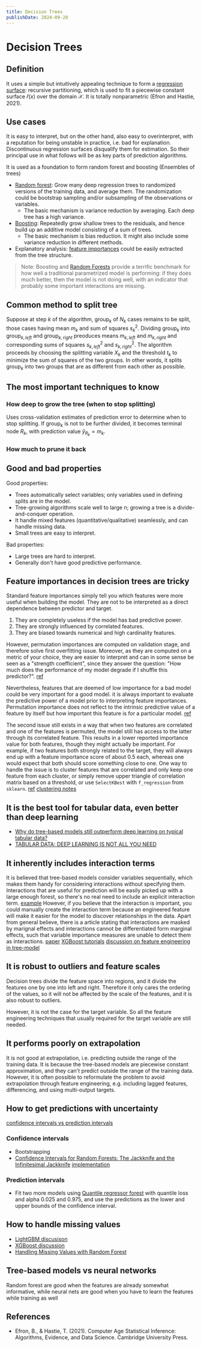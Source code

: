 ```yaml
---
title: Decision Trees
publishDate: 2024-09-20
---
```


# Decision Trees

## Definition

It uses a simple but intuitively appealing technique to form a [regression surface](regression.md): recursive partitioning, which is used to fit a piecewise constant surface $\hat{r}(x)$ over the domain $\mathcal{X}$. It is totally nonparametric (Efron and Hastie, 2021).

## Use cases

It is easy to interpret, but on the other hand, also easy to overinterpret, with a reputation for being unstable in practice, i.e. bad for explanation. Discontinuous regression surfaces disqualify them for estimation. So their principal use in what follows will be as key parts of prediction algorithms.

It is used as a foundation to form random forest and boosting (Ensembles of trees)

- [Random forest](random-forests.md): Grow many deep regression trees to randomized versions of the training data, and average them. The randomization could be bootstrap sampling and/or subsampling of the observations or variables.
  - The basic mechanism is variance reduction by averaging. Each deep tree has a high variance.
- [Boosting](boosting.md): Repeatedly grow shallow trees to the residuals, and hence build up an additive model consisting of a sum of trees.
  - The basic mechanism is bias reduction. It might also include some variance reduction in different methods.
- Explanatory analysis: [feature importances](https://mlcourse.ai/book/topic05/topic5_part3_feature_importance.html) could be easily extracted from the tree structure.

> Note: Boosting and [Random Forests](random-forests.md) provide a terrific benchmark for how well a traditional parametrized model is performing: if they does much better, then the model is not doing well, with an indicator that probably some important interactions are missing.

## Common method to split tree

Suppose at step $k$ of the algorithm, group$_k$ of $N_k$ cases remains to be split, those cases having mean $m_k$ and sum of squares $s^2_k$. Dividing group$_k$ into group$_{k, left}$ and group$_{k, right}$ preoduces means $m_{k,left}$ and $m_{k,right}$ and corresponding sums of squares $s^2_{k,left}$ and $s^2_{k,right}$. The algorithm proceeds by choosing the splitting variable $X_k$ and the threshold $t_k$ to minimize the sum of squares of the two groups. In other words, it splits group$_k$ into two groups that are as different from each other as possible.

## The most important techniques to know

### How deep to grow the tree (when to stop splitting)

Uses cross-validation estimates of prediction error to determine when to stop splitting. If group$_k$ is not to be further divided, it becomes terminal node $R_k$, with prediction value $\hat{y}_{R_k} = m_k$.

### How much to prune it back

## Good and bad properties

Good properties:

- Trees automatically select variables; only variables used in defining splits are in the model.
- Tree-growing algorithms scale well to large n; growing a tree is a divide-and-conquer operation.
- It handle mixed features (quantitative/qualitative) seamlessly, and can handle missing data.
- Small trees are easy to interpret.

Bad properties:

- Large trees are hard to interpret.
- Generally don't have good predictive performance.

## Feature importances in decision trees are tricky

Standard feature importances simply tell you which features were more useful when building the model. They are not to be interpreted as a direct dependence between predictor and target.

1. They are completely useless if the model has bad predictive power.
2. They are strongly influenced by correlated features.
3. They are biased towards numerical and high cardinality features.

However, permutation importances are computed on validation stage, and therefore solve first overfitting issue. Moreover, as they are computed on a metric of your choice, they are easier to interpret and can in some sense be seen as a "strength coefficient", since they answer the question: "How much does the performance of my model degrade if I shuffle this predictor?". [ref](https://stats.stackexchange.com/questions/450703/is-feature-importance-in-random-forest-useless)

Nevertheless, features that are deemed of low importance for a bad model could be very important for a good model. it is always important to evaluate the predictive power of a model prior to interpreting feature importances. Permutation importance does not reflect to the intrinsic predictive value of a feature by itself but how important this feature is for a particular model. [ref](https://scikit-learn.org/stable/modules/permutation_importance.html)

The second issue still exists in a way that when two features are correlated and one of the features is permuted, the model still has access to the latter through its correlated feature. This results in a lower reported importance value for both features, though they might actually be important. For example, if two features both strongly related to the target, they will always end up with a feature importance score of about 0.5 each, whereas one would expect that both should score something close to one. One way to handle the issue is to cluster features that are correlated and only keep one feature from each cluster, or simply remove upper triangle of correlation matrix based on a threshold, or use `SelectKBest` with `f_regression` from `sklearn`. [ref](https://scikit-learn.org/stable/modules/permutation_importance.html#misleading-values-on-strongly-correlated-features) [clustering notes](clustering.md/#Hierarchical-clustering-can-improve-interpretability)

## It is the best tool for tabular data, even better than deep learning

- [Why do tree-based models still outperform deep learning on typical tabular data?](https://openreview.net/forum?id=Fp7__phQszn)
- [TABULAR DATA: DEEP LEARNING IS NOT ALL YOU NEED](https://arxiv.org/pdf/2106.03253)

## It inherently includes interaction terms

It is believed that tree-based models consider variables sequentially, which makes them handy for considering interactions without specifying them. Interactions that are useful for prediction will be easily picked up with a large enough forest, so there's no real need to include an explicit interaction term. [example](https://stats.stackexchange.com/a/157674) However, if you believe that the interaction is important, you could manually create the interaction term because an engineered feature will make it easier for the model to discover relationships in the data. Apart from general believe, there is a article stating that interactions are masked by marignal effects and interactions cannot be differentiated form marginal effects, such that variable importance measures are unable to detect them as interactions. [paper](https://doi.org/10.1186/s12859-016-0995-8) [XGBoost tutorials](https://xgboost.readthedocs.io/en/latest/tutorials/feature_interaction_constraint.html) [discussion on feature engineering in tree-model](https://stats.stackexchange.com/questions/300254/does-feature-engineering-matter-when-doing-random-forest-or-gradient-boosting)

## It is robust to outliers and feature scales

Decision trees divide the feature space into regions, and it divide the features one by one into left and right. Therefore it only cares the ordering of the values, so it will not be affected by the scale of the features, and it is also robust to outliers.

However, it is not the case for the target variable. So all the feature engineering techniques that usually required for the target variable are still needed.

## It performs poorly on extrapolation

It is not good at extrapolation, i.e. predicting outside the range of the training data. It is because the tree-based models are piecewise constant approximation, and they can't predict outside the range of the training data. However, it is often possible to reformulate the problem to avoid extrapolation through feature engineering, e.g. including lagged features, differencing, and using multi-output targets.

## How to get predictions with uncertainty

[confidence intervals vs prediction intervals](confidence-intervals.md#confidence-intervals-vs-prediction-intervals)

### Confidence intervals

- Bootstrapping
- [Confidence Intervals for Random Forests: The Jackknife and the Infinitesimal Jackknife](https://www.jmlr.org/papers/volume15/wager14a/wager14a.pdf) [implementation]()

### Prediction intervals

- Fit two more models using [Quantile regressor forest](https://medium.com/walmartglobaltech/adding-prediction-intervals-to-tree-based-models-8ea53814a4b9) with quantile loss and alpha 0.025 and 0.975, and use the predictions as the lower and upper bounds of the confidence interval.

## How to handle missing values

- [LightGBM discusison](https://github.com/microsoft/LightGBM/issues/2921)
- [XGBoost discussion](https://datascience.stackexchange.com/questions/15305/how-does-xgboost-learn-what-are-the-inputs-for-missing-values)
- [Handling Missing Values with Random Forest](https://www.analyticsvidhya.com/blog/2022/05/handling-missing-values-with-random-forest/)

## Tree-based models vs neural networks

Random forest are good when the features are already somewhat informative, while neural nets are good when you have to learn the features while training as well

## References

- Efron, B., & Hastie, T. (2021). Computer Age Statistical Inference: Algorithms, Evidence, and Data Science. Cambridge University Press.
